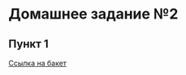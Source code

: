 # Домашнее задание №2

## Пункт 1

[Ссылка на бакет](https://mlops-bucket-hw2.website.yandexcloud.net)

